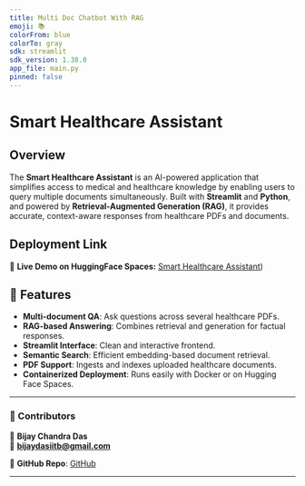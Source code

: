 ```yaml
---
title: Multi Doc Chatbot With RAG
emoji: 📚
colorFrom: blue
colorTo: gray
sdk: streamlit
sdk_version: 1.38.0
app_file: main.py
pinned: false
---
```


# **Smart Healthcare Assistant**

## Overview
The **Smart Healthcare Assistant** is an AI-powered application that simplifies access to medical and healthcare knowledge by enabling users to query multiple documents simultaneously. Built with **Streamlit** and **Python**, and powered by **Retrieval-Augmented Generation (RAG)**, it provides accurate, context-aware responses from healthcare PDFs and documents.

## Deployment Link

🔗 **Live Demo on HuggingFace Spaces:** [Smart Healthcare Assistant](https://bijayjr-smart-healthcare-bot.hf.space/))

## 🚀 Features

-  **Multi-document QA**: Ask questions across several healthcare PDFs.
-  **RAG-based Answering**: Combines retrieval and generation for factual responses.
-  **Streamlit Interface**: Clean and interactive frontend.
-  **Semantic Search**: Efficient embedding-based document retrieval.
-  **PDF Support**: Ingests and indexes uploaded healthcare documents.
-  **Containerized Deployment**: Runs easily with Docker or on Hugging Face Spaces.
---

### **🔗 Contributors**  
👤 **Bijay Chandra Das**  
📧 **bijaydasiitb@gmail.com**  

📌 **GitHub Repo**: [GitHub](https://github.com/bijaycd/Smart-Healthcare-Assistant)  

---
